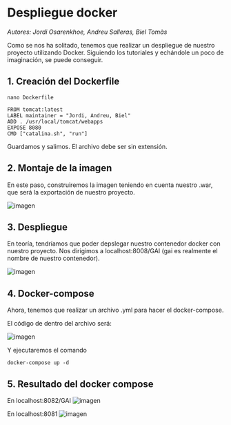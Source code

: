 # Despliegue docker

*Autores: Jordi Osarenkhoe, Andreu Salleras, Biel Tomàs*

Como se nos ha solitado, tenemos que realizar un despliegue de nuestro proyecto utilizando Docker. Siguiendo los tutoriales y echándole un poco de imaginación, se puede conseguir.

## 1. Creación del Dockerfile

`nano Dockerfile`

```
FROM tomcat:latest
LABEL maintainer = "Jordi, Andreu, Biel"
ADD . /usr/local/tomcat/webapps
EXPOSE 8080
CMD ["catalina.sh", "run"]
```

Guardamos y salimos. El archivo debe ser sin extensión.

## 2. Montaje de la imagen

En este paso, construiremos la imagen teniendo en cuenta nuestro .war, que será la exportación de nuestro proyecto.

![imagen](https://user-images.githubusercontent.com/95173613/172065141-e7eef05f-9794-4ed9-8ac8-dcbe1728a89b.png)

## 3. Despliegue

En teoría, tendríamos que poder depslegar nuestro contenedor docker con nuestro proyecto. Nos dirigimos a localhost:8008/GAI (gai es realmente el nombre de nuestro contenedor).

![imagen](https://user-images.githubusercontent.com/95173613/172066006-b5f4a608-711f-4755-b318-f1484c48b929.png)

## 4. Docker-compose

Ahora, tenemos que realizar un archivo .yml para hacer el docker-compose. 

El código de dentro del archivo será:

![imagen](https://user-images.githubusercontent.com/95173613/172066711-37e26cb6-24e6-4bf9-857b-48acd8b45a7d.png)

Y ejecutaremos el comando

`docker-compose up -d`

## 5. Resultado del docker compose

En localhost:8082/GAI
![imagen](https://user-images.githubusercontent.com/95173613/172067648-4cf52f5b-403a-4e14-b661-c0e4ea0f060c.png)

En localhost:8081
![imagen](https://user-images.githubusercontent.com/95173613/172067666-84331e54-b667-4a9a-8ae3-71d5e045ee00.png)


